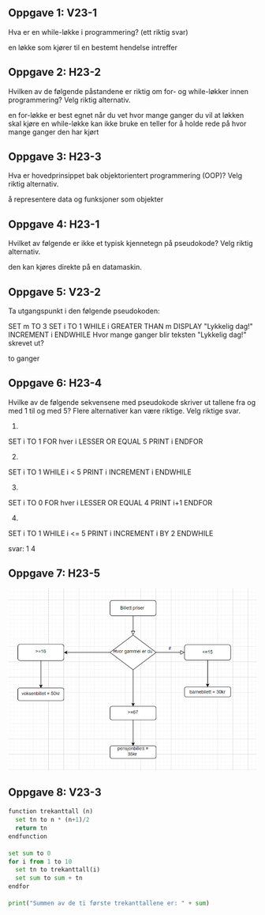 ## Oppgave 1: V23-1
Hva er en while-løkke i programmering? (ett riktig svar)

 en løkke som kjører til en bestemt hendelse intreffer

## Oppgave 2: H23-2
Hvilken av de følgende påstandene er riktig om for- og while-løkker innen programmering? Velg riktig alternativ.

 en for-løkke er best egnet når du vet hvor mange ganger du vil at løkken skal kjøre
 en while-løkke kan ikke bruke en teller for å holde rede på hvor mange ganger den har kjørt

## Oppgave 3: H23-3

Hva er hovedprinsippet bak objektorientert programmering (OOP)? Velg riktig alternativ.

 å representere data og funksjoner som objekter

## Oppgave 4: H23-1
Hvilket av følgende er ikke et typisk kjennetegn på pseudokode? Velg riktig alternativ.

 den kan kjøres direkte på en datamaskin.

## Oppgave 5: V23-2

Ta utgangspunkt i den følgende pseudokoden:

SET m TO 3
SET i TO 1
WHILE i GREATER THAN m
  DISPLAY "Lykkelig dag!"
  INCREMENT i
ENDWHILE
Hvor mange ganger blir teksten "Lykkelig dag!" skrevet ut?

 to ganger

## Oppgave 6: H23-4

Hvilke av de følgende sekvensene med pseudokode skriver ut tallene fra og med 1 til og med 5? Flere alternativer kan være riktige. Velg riktige svar.

1.
SET i TO 1
FOR hver i LESSER OR EQUAL 5
  PRINT i
ENDFOR

2.
SET i TO 1
WHILE i < 5
  PRINT i
  INCREMENT i 
ENDWHILE

3.
SET i TO 0
FOR hver i LESSER OR EQUAL 4
  PRINT i+1
ENDFOR

4.
SET i TO 1
WHILE i <= 5
  PRINT i
  INCREMENT i BY 2
ENDWHILE

svar:
 1
 4

## Oppgave 7: H23-5

![Alt text](image.png)

## Oppgave 8: V23-3

```python 
function trekanttall (n)
  set tn to n * (n+1)/2
  return tn
endfunction

set sum to 0
for i from 1 to 10
  set tn to trekanttall(i)
  set sum to sum + tn
endfor

print("Summen av de ti første trekanttallene er: " + sum)
```